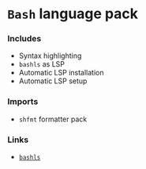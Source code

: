 # `Bash` language pack

### Includes

- Syntax highlighting
- `bashls` as LSP
- Automatic LSP installation
- Automatic LSP setup

### Imports

- `shfmt` formatter pack

### Links

- [`bashls`](https://github.com/bash-lsp/bash-language-server)
